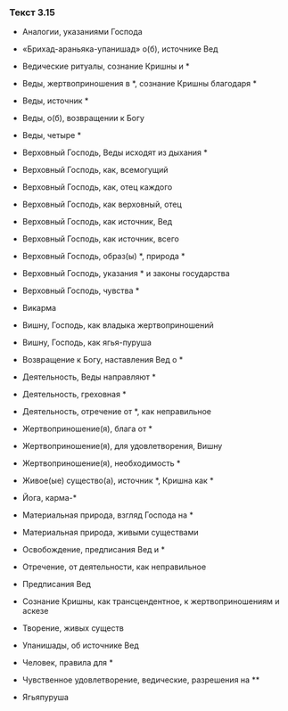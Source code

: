 ### Текст 3.15

- Аналогии, указаниями Господа

- «Брихад-араньяка-упанишад» о(б), источнике Вед

- Ведические ритуалы, сознание Кришны и *

- Веды, жертвоприношения в *, сознание Кришны благодаря *

- Веды, источник *

- Веды, о(б), возвращении к Богу

- Веды, четыре *

- Верховный Господь, Веды исходят из дыхания *

- Верховный Господь, как, всемогущий

- Верховный Господь, как, отец каждого

- Верховный Господь, как верховный, отец

- Верховный Господь, как источник, Вед

- Верховный Господь, как источник, всего

- Верховный Господь, образ(ы) *, природа *

- Верховный Господь, указания * и законы государства

- Верховный Господь, чувства *

- Викарма

- Вишну, Господь, как владыка жертвоприношений

- Вишну, Господь, как ягья-пуруша

- Возвращение к Богу, наставления Вед о *

- Деятельность, Веды направляют *

- Деятельность, греховная *

- Деятельность, отречение от *, как неправильное

- Жертвоприношение(я), блага от *

- Жертвоприношение(я), для удовлетворения, Вишну

- Жертвоприношение(я), необходимость *

- Живое(ые) существо(а), источник *, Кришна как *

- Йога, карма-*

- Материальная природа, взгляд Господа на *

- Материальная природа, живыми существами

- Освобождение, предписания Вед и *

- Отречение, от деятельности, как неправильное

- Предписания Вед

- Сознание Кришны, как трансцендентное, к жертвоприношениям и аскезе

- Творение, живых существ

- Упанишады, об источнике Вед

- Человек, правила для *

- Чувственное удовлетворение, ведические, разрешения на **

- Ягьяпуруша
	
